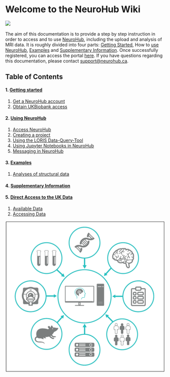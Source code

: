# **Welcome to the NeuroHub Wiki**

![](img/NeuroHub_RGB.png)

The aim of this documentation is to provide a step by step instruction in order to access and to use [NeuroHub](https://neurohub.ca/), including the upload and analysis of MRI data. 
It is roughly divided into four parts: [Getting Started](1.0.Getting-started), How to [use NeuroHub](2.1.Access-NeuroHub), [Examples](3.0.Examples) and [Supplementary Information](4.0.Supplementary-Information). 
Once successfully registered, you can access the portal [here](https://portal.neurohub.ca).
If you have questions regarding this documentation, please contact support@neurohub.ca.


## Table of Contents
#### 1. [Getting started](1.0.Getting-started)
  1. [Get a NeuroHub account](1.1.Get-a-NeuroHub-account)
  2. [Obtain UKBiobank access](1.2.UKBiobank-Access-Request)

#### 2. [Using NeuroHub](2.0.Using-NeuroHub)
  1. [Access NeuroHub](2.1.Access-NeuroHub)
  2. [Creating a project](2.2.Creating-a-project)
  3. [Using the LORIS Data-Query-Tool](2.3.Using-the-LORIS-Data-Query-Tool-(DQT))
  4. [Using Jupyter Notebooks in NeuroHub](2.4.Jupyter-Notebooks)
  5. [Messaging in NeuroHub](2.5.Messaging)

#### 3. [Examples](3.0.Examples)
  1. [Analyses of structural data](3.1.Example-1-Analyses-of-structural-data)


#### 4. [Supplementary Information](4.0.Supplementary-Information)

#### 5. [Direct Access to the UK Data](5.0.Direct-UKB-Access-On-Compute-Canada)
  1. [Available Data](5.1.Available-Data)  
  2. [Accessing Data](5.2.Accessing-Data)

![](img/neurohub_cr_ov.png)
